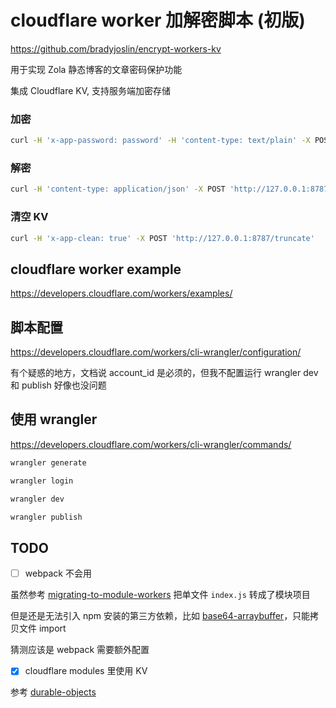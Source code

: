 #  cloudflare worker 加解密脚本 (初版)

https://github.com/bradyjoslin/encrypt-workers-kv

用于实现 Zola 静态博客的文章密码保护功能

集成 Cloudflare KV, 支持服务端加密存储

### 加密

```bash
curl -H 'x-app-password: password' -H 'content-type: text/plain' -X POST 'http://127.0.0.1:8787/encrypt' -d 'plain text'
```

### 解密

```bash
curl -H 'content-type: application/json' -X POST 'http://127.0.0.1:8787/decrypt' -d '{"password": "password", "key": "key"}'
```

### 清空 KV

```bash
curl -H 'x-app-clean: true' -X POST 'http://127.0.0.1:8787/truncate'
```

## cloudflare worker example

https://developers.cloudflare.com/workers/examples/

## 脚本配置

https://developers.cloudflare.com/workers/cli-wrangler/configuration/

有个疑惑的地方，文档说 account_id 是必须的，但我不配置运行 wrangler dev 和 publish 好像也没问题

## 使用 wrangler

https://developers.cloudflare.com/workers/cli-wrangler/commands/

```bash
wrangler generate

wrangler login

wrangler dev

wrangler publish
```

## TODO

- [ ] webpack 不会用

虽然参考 [migrating-to-module-workers](https://developers.cloudflare.com/workers/learning/migrating-to-module-workers/) 把单文件 `index.js` 转成了模块项目

但是还是无法引入 npm 安装的第三方依赖，比如 [base64-arraybuffer](https://github.com/niklasvh/base64-arraybuffer)，只能拷贝文件 import

猜测应该是 webpack 需要额外配置

- [x] cloudflare modules 里使用 KV

参考 [durable-objects](https://developers.cloudflare.com/workers/runtime-apis/durable-objects/#durable-object-lifespan)